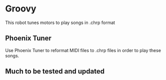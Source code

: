 # Groovy

This robot tunes motors to play songs in .chrp format

## Phoenix Tuner

Use Phoenix Tuner to reformat MIDI files to .chrp files in order to play these songs.

## Much to be tested and updated 

